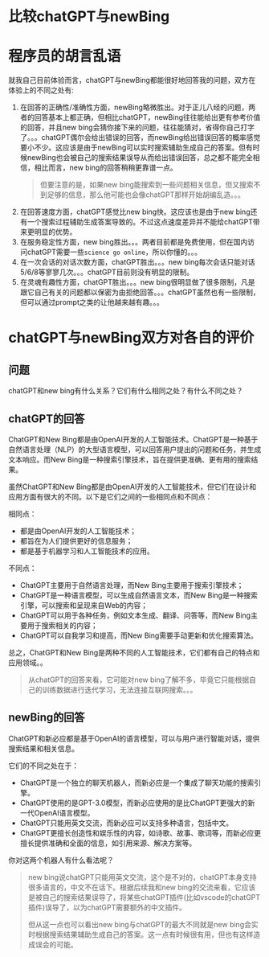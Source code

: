 比较chatGPT与newBing
=====

# 程序员的胡言乱语
就我自己目前体验而言，chatGPT与newBing都能很好地回答我的问题，双方在体验上的不同之处有:

1. 在回答的正确性/准确性方面，newBing略微胜出。对于正儿八经的问题，两者的回答基本上都正确，但相比chatGPT，newBing往往能给出更有参考价值的回答，并且new bing会猜你接下来的问题，往往能猜对，省得你自己打字了。。。chatGPT偶尔会给出错误的回答，而newBing给出错误回答的概率感觉要小不少。这应该是由于newBing可以实时搜索辅助生成自己的答案。但有时候newBing也会被自己的搜索结果误导从而给出错误回答，总之都不能完全相信，相比而言，new bing的回答稍稍更靠谱一点。
   > 但要注意的是，如果new bing能搜索到一些问题相关信息，但又搜索不到足够的信息，那么他可能也会像chatGPT那样开始胡编乱造。。。
2. 在回答速度方面，chatGPT感觉比new bing快。这应该也是由于new bing还有一个搜索过程辅助生成答案导致的。不过这点速度差异并不能给chatGPT带来更明显的优势。
3. 在服务稳定性方面，new bing胜出。。。两者目前都是免费使用，但在国内访问chatGPT需要一些`science go online`，所以你懂的。。。
4. 在一次会话的对话次数方面，chatGPT胜出。。。new bing每次会话只能对话5/6/8等寥寥几次。。。chatGPT目前则没有明显的限制。
5. 在灵魂有趣性方面，chatGPT胜出。。。new bing很明显做了很多限制，凡是跟它自己有关的问题都以保密为由拒绝回答。。。chatGPT虽然也有一些限制，但可以通过prompt之类的让他越来越有趣。。。


# chatGPT与newBing双方对各自的评价

## 问题
chatGPT和new bing有什么关系？它们有什么相同之处？有什么不同之处？

## chatGPT的回答

ChatGPT和New Bing都是由OpenAI开发的人工智能技术。ChatGPT是一种基于自然语言处理（NLP）的大型语言模型，可以回答用户提出的问题和任务，并生成文本响应。而New Bing是一种搜索引擎技术，旨在提供更准确、更有用的搜索结果。

虽然ChatGPT和New Bing都是由OpenAI开发的人工智能技术，但它们在设计和应用方面有很大的不同。以下是它们之间的一些相同点和不同点：

相同点：

- 都是由OpenAI开发的人工智能技术；
- 都旨在为人们提供更好的信息服务；
- 都是基于机器学习和人工智能技术的应用。

不同点：

- ChatGPT主要用于自然语言处理，而New Bing主要用于搜索引擎技术；
- ChatGPT是一种语言模型，可以生成自然语言文本，而New Bing是一种搜索引擎，可以搜索和呈现来自Web的内容；
- ChatGPT可以用于各种任务，例如文本生成、翻译、问答等，而New Bing主要用于搜索相关的内容；
- ChatGPT可以自我学习和提高，而New Bing需要手动更新和优化搜索算法。

总之，ChatGPT和New Bing是两种不同的人工智能技术，它们都有自己的特点和应用领域。。

> 从chatGPT的回答来看，它可能对new bing了解不多，毕竟它只能根据自己的训练数据进行迭代学习，无法连接互联网搜索。。。

## newBing的回答
ChatGPT和新必应都是基于OpenAI的语言模型，可以与用户进行智能对话，提供搜索结果和相关信息。

它们的不同之处在于：

- ChatGPT是一个独立的聊天机器人，而新必应是一个集成了聊天功能的搜索引擎。
- ChatGPT使用的是GPT-3.0模型，而新必应使用的是比ChatGPT更强大的新一代OpenAI语言模型。
- ChatGPT只能用英文交流，而新必应可以支持多种语言，包括中文。
- ChatGPT更擅长创造性和娱乐性的内容，如诗歌、故事、歌词等，而新必应更擅长提供准确和全面的信息，如引用来源、解决方案等。

你对这两个机器人有什么看法呢？

> new bing说chatGPT只能用英文交流，这个是不对的，chatGPT本身支持很多语言的，中文不在话下。根据后续我和new bing的交流来看，它应该是被自己的搜索结果误导了，将某些chatGPT插件(比如vscode的chatGPT插件)误导了，以为chatGPT需要额外的中文插件。
> 
> 但从这一点也可以看出new bing与chatGPT的最大不同就是new bing会实时根据搜索结果辅助生成自己的答案。这一点有时候很有用，但也有这样造成误会的可能。


